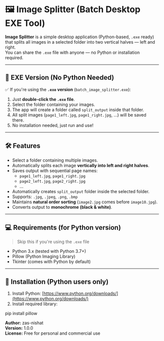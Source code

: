 # 🖼️ Image Splitter (Batch Desktop EXE Tool)

**Image Splitter** is a simple desktop application (Python-based, `.exe` ready) that splits all images in a selected folder into two vertical halves — left and right.  
You can share the `.exe` file with anyone — no Python or installation required.

---

## 💾 EXE Version (No Python Needed)

✅ If you're using the **`.exe` version** (`batch_image_splitter.exe`):

1. Just **double-click the `.exe` file**.
2. Select the folder containing your images.
3. The app will create a folder called `split_output` inside that folder.
4. All split images (`page1_left.jpg`, `page1_right.jpg`, ...) will be saved there.
5. No installation needed, just run and use!

---

## 🛠️ Features

- Select a folder containing multiple images.
- Automatically splits each image **vertically into left and right halves**.
- Saves output with sequential page names:
  - `page1_left.jpg`, `page1_right.jpg`
  - `page2_left.jpg`, `page2_right.jpg`
  - ...
- Automatically creates `split_output` folder inside the selected folder.
- Supports: `.jpg`, `.jpeg`, `.png`, `.bmp`
- Maintains **natural order sorting** (`image2.jpg` comes before `image10.jpg`).
- Converts output to **monochrome (black & white)**.

---

## 💻 Requirements (for Python version)

> Skip this if you're using the `.exe` file

- Python 3.x (tested with Python 3.7+)
- Pillow (Python Imaging Library)
- Tkinter (comes with Python by default)

---

## 🧪 Installation (Python users only)

1. Install Python: [https://www.python.org/downloads/](https://www.python.org/downloads/)
2. Install required library:


pip install pillow


**Author:** zas-nishat  
**Version:** 1.0.0  
**License:** Free for personal and commercial use